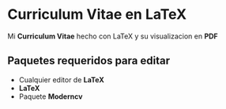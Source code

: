 Curriculum Vitae en LaTeX
=========================

Mi **Curriculum Vitae** hecho con LaTeX y su visualizacion en **PDF**

Paquetes requeridos para editar
-------------------------------

 - Cualquier editor de **LaTeX**
 - **LaTeX**
 - Paquete **Moderncv**
